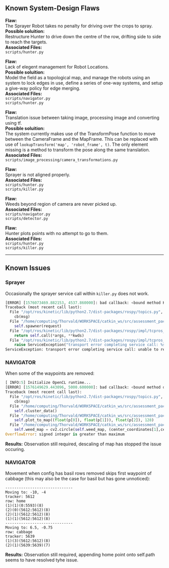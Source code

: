 ## Known System-Design Flaws

**Flaw:**  
The Sprayer Robot takes no penalty for driving over the crops to spray.  
**Possible soluition:**  
Restructure Hunter to drive down the centre of the row, drifting side to side to reach the targets.  
**Associated Files:**   
`scripts/hunter.py`  

**Flaw:**  
Lack of elegent management for Robot Locations.  
**Possible soluition:**  
Model the field as a topological map, and manage the robots using an system to lock edges in use, define a series of one-way systems, and setup a give-way policy for edge merging.  
**Associated Files:**  
`scripts/navigator.py`  
`scripts/hunter.py`  

**Flaw:**  
Translation issue between taking image, processing image and converting using tf.  
**Possible soluition:**  
The system currently makes use of the TransformPose function to move between the CameraFrame and the MapFrame. This can be replaced with use of `lookupTransform('map', 'robot_frame', t)`. The only element missing is a method to transform the pose along the same translation.   
**Associated Files:**  
`scripts/image_processing/camera_transformations.py`  

**Flaw:**  
Sprayer is not aligned properly.  
**Associated Files:**  
`scripts/hunter.py`    
`scripts/killer.py`  

**Flaw:**  
Weeds beyond region of camera are never picked up.  
**Associated Files:**  
`scripts/navigator.py`  
`scripts/detector.py`  

**Flaw:**  
Hunter plots points with no attempt to go to them.  
**Associated Files:**  
`scripts/hunter.py`    
`scripts/killer.py`  


---
## Known Issues

### Sprayer
Occasionally the sprayer service call within `killer.py` does not work.  
``` python
[ERROR] [1576073469.882153, 4537.860000]: bad callback: <bound method Killer.plot_point of <__main__.Killer instance at 0x7ff6d837bc20>>
Traceback (most recent call last):
  File "/opt/ros/kinetic/lib/python2.7/dist-packages/rospy/topics.py", line 750, in _invoke_callback
    cb(msg)
  File "/home/computing/Thorvald/WORKSPACE/catkin_ws/src/assessment_package/scripts/killer.py", line 125, in plot_point
    self.spawner(request)
  File "/opt/ros/kinetic/lib/python2.7/dist-packages/rospy/impl/tcpros_service.py", line 435, in __call__
    return self.call(*args, **kwds)
  File "/opt/ros/kinetic/lib/python2.7/dist-packages/rospy/impl/tcpros_service.py", line 525, in call
    raise ServiceException("transport error completing service call: %s"%(str(e)))
ServiceException: transport error completing service call: unable to receive data from sender, check sender's logs for details
```
### NAVIGATOR
When some of the waypoints are removed:
``` python
[ INFO:5] Initialize OpenCL runtime...
[ERROR] [1576149629.443096, 5000.600000]: bad callback: <bound method detector.row_type_callback of <__main__.detector instance at 0x7ff6d0d6a518>>
Traceback (most recent call last):
  File "/opt/ros/kinetic/lib/python2.7/dist-packages/rospy/topics.py", line 750, in _invoke_callback
    cb(msg)
  File "/home/computing/Thorvald/WORKSPACE/catkin_ws/src/assessment_package/scripts/detector.py", line 128, in row_type_callback
    self.cluster_data()
  File "/home/computing/Thorvald/WORKSPACE/catkin_ws/src/assessment_package/scripts/detector.py", line 147, in cluster_data
    self.plot_to_map((float(p[0]), float(p[1])), float(p[2]), 128)
  File "/home/computing/Thorvald/WORKSPACE/catkin_ws/src/assessment_package/scripts/detector.py", line 98, in plot_to_map
    self.weed_map = cv2.circle(self.weed_map, (center_coordinates[1],center_coordinates[0]), map_radius, gray, -1)
OverflowError: signed integer is greater than maximum
```
**Results:**
Observation still required, descaling of map has stopped the issue occuring.


### NAVIGATOR
Movement when config has basil rows removed skips first waypoint of cabbage (this may also be the case for basil but has gone unnoticed):
```
------------------------------
Moving to: -10, -4
tracker: 5612
row: home
(1)(1)(0:5593)(8)
(2)(0)(5612:5612)(8)
(2)(1)(5612:5612)(8)
(1)(1)(5612:5612)(8)
------------------------------
Moving to: 6.5, -0.75
row: cabbage
tracker: 5639
(1)(3)(5612:5612)(8)
(2)(1)(5639:5639)(7)
```
**Results:**
Observation still required, appending home point onto self.path seems to have resolved tyhe issue.
